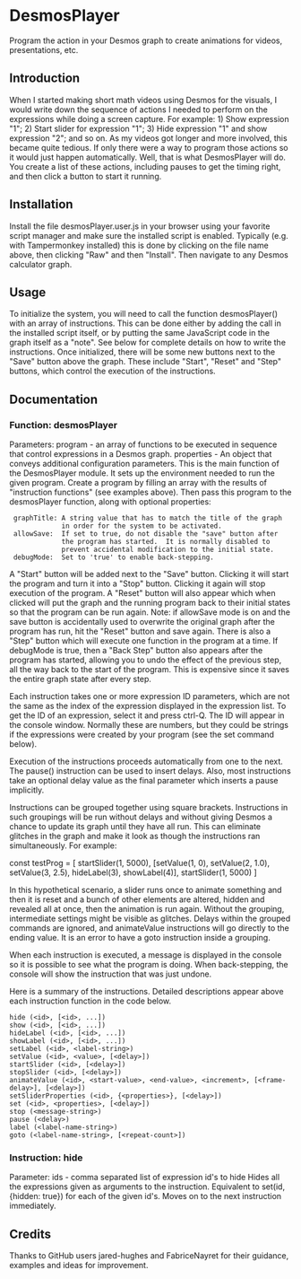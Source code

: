 # DesmosPlayer
Program the action in your Desmos graph to create animations for videos, presentations, etc.
## Introduction
When I started making short math videos using Desmos for the visuals, I would write down the sequence of actions I needed to perform on the expressions while doing a screen capture.  For example:  1) Show expression "1"; 2) Start slider for expression "1"; 3) Hide expression "1" and show expression "2"; and so on.  As my videos got longer and more involved, this became quite tedious.  If only there were a way to program those actions so it would just happen automatically.  Well, that is what DesmosPlayer will do.  You create a list of these actions, including pauses to get the timing right, and then click a button to start it running.
## Installation
Install the file desmosPlayer.user.js in your browser using your favorite script manager and make sure the installed script is enabled.  Typically (e.g. with Tampermonkey installed) this is done by clicking on the file name above, then clicking "Raw" and then "Install".  Then navigate to any Desmos calculator graph.
## Usage
To initialize the system, you will need to call the function desmosPlayer() with an array of instructions.  This can be done either by adding the call in the installed script itself, or by putting the same JavaScript code in the graph itself as a "note".  See below for complete details on how to write the instructions.  Once initialized, there will be some new buttons next to the "Save" button above the graph.  These include "Start", "Reset" and "Step" buttons, which control the execution of the instructions.
## Documentation
### Function: desmosPlayer
Parameters:  program - an array of functions to be executed
                       in sequence that control expressions
                       in a Desmos graph.
             properties - An object that conveys additional
                          configuration parameters.
This is the main function of the DesmosPlayer module.  It sets up the
environment needed to run the given program.  Create a program by
filling an array with the results of "instruction functions" (see
examples above).  Then pass this program to the desmosPlayer function,
along with optional properties:

     graphTitle: A string value that has to match the title of the graph
                 in order for the system to be activated.
     allowSave:  If set to true, do not disable the "save" button after
                 the program has started.  It is normally disabled to
                 prevent accidental modification to the initial state.
     debugMode:  Set to 'true' to enable back-stepping.

A "Start" button will be added next to the "Save" button.
Clicking it will start the program and turn it into a "Stop"
button.  Clicking it again will stop execution of the program.  A
"Reset" button will also appear which when clicked will put the graph and
the running program back to their initial states so that the program can
be run again.  Note: if allowSave mode is on and the save button is
accidentally used to overwrite the original graph after the program has
run, hit the "Reset" button and save again.  There is also a "Step"
button which will execute one function in the program at a time.  If
debugMode is true, then a "Back Step" button also appears after the
program has started, allowing you to undo the effect of the previous
step, all the way back to the start of the program. This is expensive
since it saves the entire graph state after every step.

Each instruction takes one or more expression ID parameters, which are
not the same as the index of the expression displayed in the expression
list. To get the ID of an expression, select it and press ctrl-Q.  The ID
will appear in the console window.  Normally these are numbers, but they
could be strings if the expressions were created by your program (see the
set command below).

Execution of the instructions proceeds automatically from one to the next.
The pause() instruction can be used to insert delays.  Also, most
instructions take an optional delay value as the final parameter which
inserts a pause implicitly.

Instructions can be grouped together using square brackets.  Instructions
in such groupings will be run without delays and without giving Desmos a
chance to update its graph until they have all run.  This can eliminate
glitches in the graph and make it look as though the instructions ran
simultaneously.  For example:

   const testProg = [
      startSlider(1, 5000),
      [setValue(1, 0),
       setValue(2, 1.0),
       setValue(3, 2.5),
       hideLabel(3),
       showLabel(4)],
      startSlider(1, 5000)
   ]

In this hypothetical scenario, a slider runs once to animate something
and then it is reset and a bunch of other elements are altered, hidden
and revealed all at once, then the animation is run again.  Without the
grouping, intermediate settings might be visible as glitches.  Delays
within the grouped commands are ignored, and animateValue instructions
will go directly to the ending value.  It is an error to have a goto
instruction inside a grouping.

When each instruction is executed, a message is displayed in the console
so it is possible to see what the program is doing.  When back-stepping,
the console will show the instruction that was just undone.

Here is a summary of the instructions.  Detailed descriptions appear above
each instruction function in the code below.

    hide (<id>, [<id>, ...])
    show (<id>, [<id>, ...])
    hideLabel (<id>, [<id>, ...])
    showLabel (<id>, [<id>, ...])
    setLabel (<id>, <label-string>)
    setValue (<id>, <value>, [<delay>])
    startSlider (<id>, [<delay>])
    stopSlider (<id>, [<delay>])
    animateValue (<id>, <start-value>, <end-value>, <increment>, [<frame-delay>], [<delay>])
    setSliderProperties (<id>, {<properties>}, [<delay>])
    set (<id>, <properties>, [<delay>])
    stop (<message-string>)
    pause (<delay>)
    label (<label-name-string>)
    goto (<label-name-string>, [<repeat-count>])

### Instruction: hide
Parameter: ids - comma separated list of expression id's to hide
Hides all the expressions given as arguments to the instruction.
Equivalent to set(id, {hidden: true}) for each of the given id's.
Moves on to the next instruction immediately.

## Credits
Thanks to GitHub users jared-hughes and FabriceNayret for their guidance, examples and ideas for improvement.
